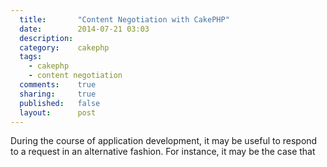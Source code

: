 ```yaml
---
  title:       "Content Negotiation with CakePHP"
  date:        2014-07-21 03:03
  description:
  category:    cakephp
  tags:
    - cakephp
    - content negotiation
  comments:    true
  sharing:     true
  published:   false
  layout:      post
---
```


During the course of application development, it may be useful to respond to a request in an alternative fashion. For instance, it may be the case that
